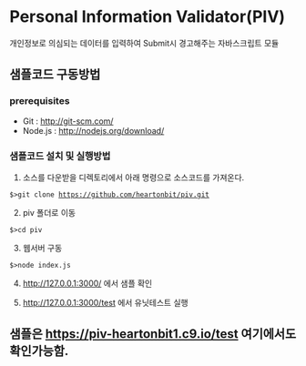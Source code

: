 Personal Information Validator(PIV)
===

개인정보로 의심되는 데이터를 입력하여 Submit시 경고해주는 자바스크립트 모듈

## 샘플코드 구동방법

### prerequisites

* Git : http://git-scm.com/
* Node.js : http://nodejs.org/download/

### 샘플코드 설치 및 실행방법

1. 소스를 다운받을 디렉토리에서 아래 명령으로 소스코드를 가져온다.

<code>$>git clone https://github.com/heartonbit/piv.git</code>
	
2. piv 폴더로 이동

<code>$>cd piv</code>
	
3. 웹서버 구동	

<code>$>node index.js</code>
	
4. http://127.0.0.1:3000/ 에서 샘플 확인

5. http://127.0.0.1:3000/test 에서 유닛테스트 실행

## 샘플은 https://piv-heartonbit1.c9.io/test 여기에서도 확인가능함.

	


